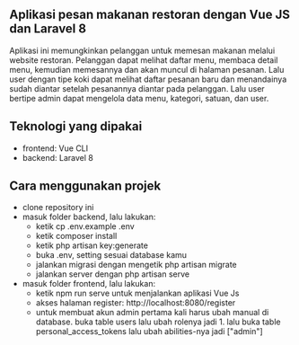 ## Aplikasi pesan makanan restoran dengan Vue JS dan Laravel 8

Aplikasi ini memungkinkan pelanggan untuk memesan makanan melalui website restoran. Pelanggan dapat melihat daftar menu, membaca detail menu, kemudian memesannya dan akan muncul di halaman pesanan. Lalu user dengan tipe koki dapat melihat daftar pesanan baru dan menandainya sudah diantar setelah pesanannya diantar pada pelanggan. Lalu user bertipe admin dapat mengelola data menu, kategori, satuan, dan user. 

## Teknologi yang dipakai
- frontend: Vue CLI
- backend: Laravel 8

## Cara menggunakan projek
- clone repository ini
- masuk folder backend, lalu lakukan:
  - ketik cp .env.example .env
  - ketik composer install
  - ketik php artisan key:generate
  - buka .env, setting sesuai database kamu
  - jalankan migrasi dengan mengetik php artisan migrate
  - jalankan server dengan php artisan serve
- masuk folder frontend, lalu lakukan:
  - ketik npm run serve untuk menjalankan aplikasi Vue Js
  - akses halaman register: http://localhost:8080/register
  - untuk membuat akun admin pertama kali harus ubah manual di database. buka table users lalu ubah rolenya jadi 1. lalu buka table personal_access_tokens lalu ubah abilities-nya jadi ["admin"]
